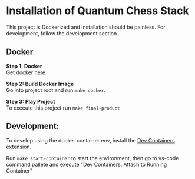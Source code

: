 # Installation of Quantum Chess Stack
This project is Dockerized and installation should be painless. For development,
follow the development section.

## Docker
**Step 1: Docker** \
Get docker [here](https://docs.docker.com/get-docker/)

**Step 2: Build Docker Image**\
Go into project root and run `make docker`.

**Step 3: Play Project**\
To execute this project run `make final-product`


## Development:
To develop using the docker container env, install the [Dev Containers](https://marketplace.visualstudio.com/items?itemName=ms-vscode-remote.remote-containers) 
extension.

Run `make start-container` to start the environment, then go to vs-code command
pallete and execute "Dev Containers: Attach to Running Container"
